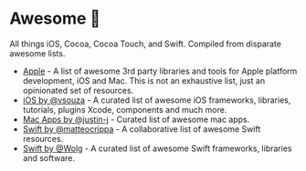 #  Awesome  
All things iOS, Cocoa, Cocoa Touch, and Swift.  Compiled from disparate awesome lists.

- [Apple](https://github.com/joeljfischer/awesome-apple) - A list of awesome 3rd party libraries and tools for Apple platform development, iOS and Mac. This is not an exhaustive list, just an opinionated set of resources.
- [iOS by @vsouza](https://github.com/vsouza/awesome-ios) - A curated list of awesome iOS frameworks, libraries, tutorials, plugins Xcode, components and much more.
- [Mac Apps by @justin-j](https://github.com/justin-j/awesome-mac-apps) - Curated list of awesome mac apps.
- [Swift by @matteocrippa](https://github.com/matteocrippa/awesome-swift) - A collaborative list of awesome Swift resources.
- [Swift by @Wolg](https://github.com/Wolg/awesome-swift) - A curated list of awesome Swift frameworks, libraries and software.
